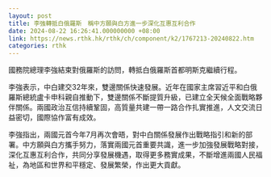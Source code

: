 ```yaml
---
layout: post
title: 李強轉抵白俄羅斯　稱中方願與白方進一步深化互惠互利合作
date: 2024-08-22 16:26:41.000000000 +08:00
link: https://news.rthk.hk/rthk/ch/component/k2/1767213-20240822.htm
categories: rthk
---
```


國務院總理李強結束對俄羅斯的訪問，轉抵白俄羅斯首都明斯克繼續行程。

李強表示，中白建交32年來，雙邊關係快速發展。近年在國家主席習近平和白俄羅斯總統盧卡申科親自推動下，雙邊關係不斷提質升級，已建立全天候全面戰略夥伴關係。兩國政治互信持續鞏固，高質量共建一帶一路合作扎實推進，人文交流日益密切，國際協作富有成效。

李強指出，兩國元首今年7月再次會晤，對中白關係發展作出戰略指引和新的部署。中方願與白方攜手努力，落實兩國元首重要共識，進一步加強發展戰略對接，深化互惠互利合作，共同分享發展機遇，取得更多務實成果，不斷增進兩國人民福祉，為地區和世界和平穩定、發展繁榮，作出更大貢獻。
